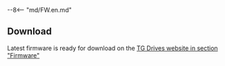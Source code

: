 --8<-- "md/FW.en.md"

## Download
Latest firmware is ready for download on the [TG Drives website in section "Firmware"](https://www.tgdrives.cz/products/servodrives/684#firmwareSection)